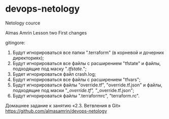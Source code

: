 # devops-netology
Netology cource

Almas Amrin
Lesson two
First changes

gitingore:
1. Будут игнорироваться все папки ".terraform" (в корневой и дочерних директориях);
2. Будут игнорироваться все файлы с расширением "tfstate" и файлы, подходящие под маску "*.tfstate.*";
3. Будет игнорироваться файл crash.log;
4. Будут игнорироваться все файлы с расширением "tfvars";
5. Будут игнорироваться файлы "override.tf", "override.tf.json" и файлы, подходящие под маски "*_override.tf", "*_override.tf.json";
6. Будут игнорироваться файлы ".terraformrc", "terraform.rc".

Домашнее задание к занятию «2.3. Ветвления в Git»
https://github.com/almasamrin/devops-netology